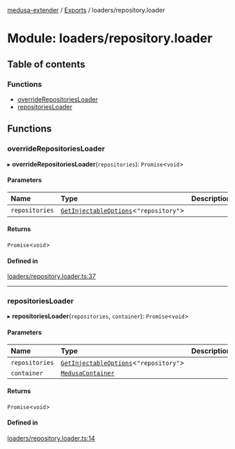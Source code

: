 [medusa-extender](../README.md) / [Exports](../modules.md) / loaders/repository.loader

# Module: loaders/repository.loader

## Table of contents

### Functions

- [overrideRepositoriesLoader](loaders_repository_loader.md#overriderepositoriesloader)
- [repositoriesLoader](loaders_repository_loader.md#repositoriesloader)

## Functions

### overrideRepositoriesLoader

▸ **overrideRepositoriesLoader**(`repositories`): `Promise`<`void`\>

#### Parameters

| Name | Type | Description |
| :------ | :------ | :------ |
| `repositories` | [`GetInjectableOptions`](core_types.md#getinjectableoptions)<``"repository"``\> |  |

#### Returns

`Promise`<`void`\>

#### Defined in

[loaders/repository.loader.ts:37](https://github.com/adrien2p/medusa-extender/blob/4d59aa3/src/loaders/repository.loader.ts#L37)

___

### repositoriesLoader

▸ **repositoriesLoader**(`repositories`, `container`): `Promise`<`void`\>

#### Parameters

| Name | Type | Description |
| :------ | :------ | :------ |
| `repositories` | [`GetInjectableOptions`](core_types.md#getinjectableoptions)<``"repository"``\> |  |
| `container` | [`MedusaContainer`](core_types.md#medusacontainer) |  |

#### Returns

`Promise`<`void`\>

#### Defined in

[loaders/repository.loader.ts:14](https://github.com/adrien2p/medusa-extender/blob/4d59aa3/src/loaders/repository.loader.ts#L14)
